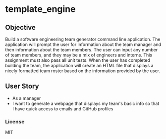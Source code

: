 # template_engine

## Objective
Build a software engineering team generator command line application. The application will prompt the user for information about the team manager and then information about the team members. The user can input any number of team members, and they may be a mix of engineers and interns. This assignment must also pass all unit tests. When the user has completed building the team, the application will create an HTML file that displays a nicely formatted team roster based on the information provided by the user.

## User Story 
* As a manager
* I want to generate a webpage that displays my team's basic info so that I have quick access to emails and GitHub profiles

### License 
MIT 